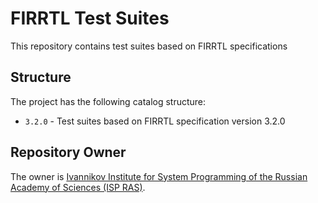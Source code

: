 # FIRRTL Test Suites

This repository contains test suites based on FIRRTL specifications

## Structure

The project has the following catalog structure:

 - `3.2.0` - Test suites based on FIRRTL specification version 3.2.0

## Repository Owner

The owner is [Ivannikov Institute for System Programming of the Russian Academy of Sciences (ISP RAS)](https://ispras.ru/en).
